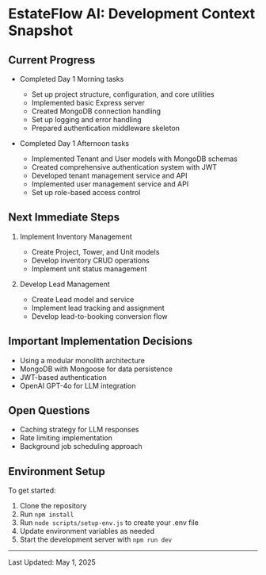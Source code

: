 # EstateFlow AI: Development Context Snapshot

## Current Progress
- Completed Day 1 Morning tasks
  - Set up project structure, configuration, and core utilities
  - Implemented basic Express server
  - Created MongoDB connection handling
  - Set up logging and error handling
  - Prepared authentication middleware skeleton

- Completed Day 1 Afternoon tasks
  - Implemented Tenant and User models with MongoDB schemas
  - Created comprehensive authentication system with JWT
  - Developed tenant management service and API
  - Implemented user management service and API
  - Set up role-based access control

## Next Immediate Steps
1. Implement Inventory Management
   - Create Project, Tower, and Unit models
   - Develop inventory CRUD operations
   - Implement unit status management

2. Develop Lead Management
   - Create Lead model and service
   - Implement lead tracking and assignment
   - Develop lead-to-booking conversion flow

## Important Implementation Decisions
- Using a modular monolith architecture
- MongoDB with Mongoose for data persistence
- JWT-based authentication
- OpenAI GPT-4o for LLM integration

## Open Questions
- Caching strategy for LLM responses
- Rate limiting implementation
- Background job scheduling approach

## Environment Setup
To get started:
1. Clone the repository
2. Run `npm install`
3. Run `node scripts/setup-env.js` to create your .env file
4. Update environment variables as needed
5. Start the development server with `npm run dev`

---

Last Updated: May 1, 2025